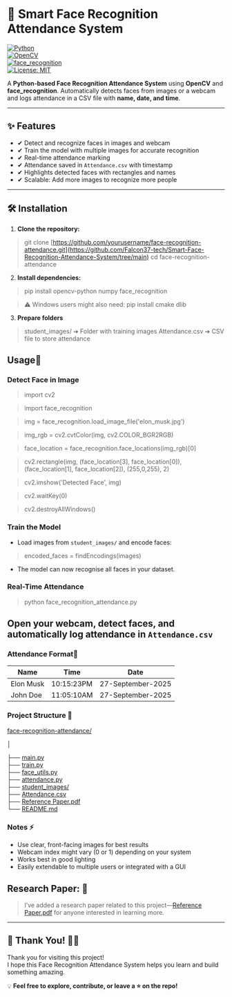 # 🤖 Smart Face Recognition Attendance System

[![Python](https://img.shields.io/badge/Python-3.11-blue?logo=python&logoColor=white)](https://www.python.org/)  
[![OpenCV](https://img.shields.io/badge/OpenCV-4.7-green?logo=opencv&logoColor=white)](https://opencv.org/)  
[![face_recognition](https://img.shields.io/badge/face__recognition-1.3-orange?logo=python&logoColor=white)](https://github.com/ageitgey/face_recognition)  
[![License: MIT](https://img.shields.io/badge/License-MIT-yellow.svg)](LICENSE)


A **Python-based Face Recognition Attendance System** using **OpenCV** and **face_recognition**. Automatically detects faces from images or a webcam and logs attendance in a CSV file with **name, date, and time**.  

---

## ✨ Features

- ✔ Detect and recognize faces in images and webcam  
- ✔ Train the model with multiple images for accurate recognition  
- ✔ Real-time attendance marking  
- ✔ Attendance saved in `Attendance.csv` with timestamp  
- ✔ Highlights detected faces with rectangles and names  
- ✔ Scalable: Add more images to recognize more people  

---

## 🛠️ Installation

1. **Clone the repository:**

>git clone [https://github.com/yourusername/face-recognition-attendance.git](https://github.com/Falcon37-tech/Smart-Face-Recognition-Attendance-System/tree/main)
>cd face-recognition-attendance

2. **Install dependencies:**
>pip install opencv-python numpy face_recognition

>⚠️ Windows users might also need:
>pip install cmake dlib

3. **Prepare folders**
>student_images/
➔ Folder with training images
>Attendance.csv
➔ CSV file to store attendance

## Usage🚀

### Detect Face in Image

>import cv2

>import face_recognition

>img = face_recognition.load_image_file('elon_musk.jpg')

>img_rgb = cv2.cvtColor(img, cv2.COLOR_BGR2RGB)

>face_location = face_recognition.face_locations(img_rgb)[0]

>cv2.rectangle(img, (face_location[3], face_location[0]), (face_location[1], face_location[2]), (255,0,255), 2)

>cv2.imshow('Detected Face', img)

>cv2.waitKey(0)

>cv2.destroyAllWindows()


### Train the Model

- Load images from `student_images/` and encode faces:
>encoded_faces = findEncodings(images)
- The model can now recognise all faces in your dataset.

### Real-Time Attendance
>python face_recognition_attendance.py

## Open your webcam, detect faces, and automatically log attendance in   `Attendance.csv`

### Attendance Format📂
| Name | Time | Date |
| -------- | -------- | -------- |
| Elon Musk | 10:15:23PM | 27-September-2025 |
| John Doe | 11:05:10AM | 27-September-2025 |

### Project Structure 📂

[face-recognition-attendance/](FacerRecognition_attendence.py)

│

├── [main.py](main.py)                       
├── [train.py](train.py)                      
├── [face_utils.py](face_utils.py)                 
├── [attendance.py](attendance.py)                 
├── [student_images/](student_images)               
├── [Attendance.csv](Attendance.csv)                
├── [Reference Paper.pdf](https://arxiv.org/abs/2212.13038)           
└── [README.md](README.md)                     
                     

### Notes ⚡

- Use clear, front-facing images for best results
- Webcam index might vary (0 or 1) depending on your system
- Works best in good lighting
- Easily extendable to multiple users or integrated with a GUI 

## **Research Paper:** 📄 
>I’ve added a research paper related to this project—[Reference Paper.pdf](research-paper.pdf) for anyone interested in learning more.

---

## 🙏 Thank You! 🎉✨

Thank you for visiting this project!  
I hope this Face Recognition Attendance System helps you learn and build something amazing.  

💡 **Feel free to explore, contribute, or leave a ⭐ on the repo!**  
